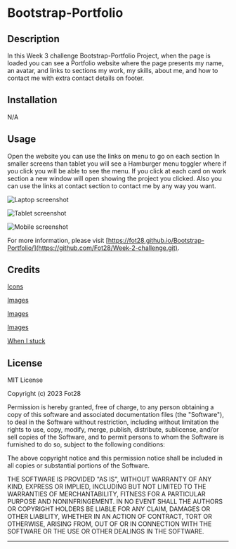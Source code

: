 # Bootstrap-Portfolio

## Description

In this Week 3 challenge Bootstrap-Portfolio Project, when the page is loaded you can see a Portfolio website where the page presents my name, 
an avatar, and links to sections my work, my skills, about me, and how to contact me with extra contact details on footer.

## Installation

N/A

## Usage

Open the website you can use the links on menu to go on each section In smaller screens than tablet you will see a Hamburger menu toggler where if you click you will be able to see the menu. If you click at each card on work section a new window will open showing the project you clicked.
Also you can use the links at contact section to contact me by any way you want.


![Laptop screenshot](/images/screenshots/laptop.png)

![Tablet screenshot](/images/screenshots/tablet.png)

![Mobile screenshot](/images/screenshots/mobile.png)
    
For more information, please visit [https://fot28.github.io/Bootstrap-Portfolio/](https://github.com/Fot28/Week-2-challenge.git).

## Credits

[Icons](https://icons8.com/icons)

[Images](https://www.freepik.com/)

[Images](https://www.flaticon.com/)

[Images](https://iconscout.com/)

[When I stuck](https://stackoverflow.com/)

## License

MIT License

Copyright (c) 2023 Fot28

Permission is hereby granted, free of charge, to any person obtaining a copy
of this software and associated documentation files (the "Software"), to deal
in the Software without restriction, including without limitation the rights
to use, copy, modify, merge, publish, distribute, sublicense, and/or sell
copies of the Software, and to permit persons to whom the Software is
furnished to do so, subject to the following conditions:

The above copyright notice and this permission notice shall be included in all
copies or substantial portions of the Software.

THE SOFTWARE IS PROVIDED "AS IS", WITHOUT WARRANTY OF ANY KIND, EXPRESS OR
IMPLIED, INCLUDING BUT NOT LIMITED TO THE WARRANTIES OF MERCHANTABILITY,
FITNESS FOR A PARTICULAR PURPOSE AND NONINFRINGEMENT. IN NO EVENT SHALL THE
AUTHORS OR COPYRIGHT HOLDERS BE LIABLE FOR ANY CLAIM, DAMAGES OR OTHER
LIABILITY, WHETHER IN AN ACTION OF CONTRACT, TORT OR OTHERWISE, ARISING FROM,
OUT OF OR IN CONNECTION WITH THE SOFTWARE OR THE USE OR OTHER DEALINGS IN THE
SOFTWARE.

---
